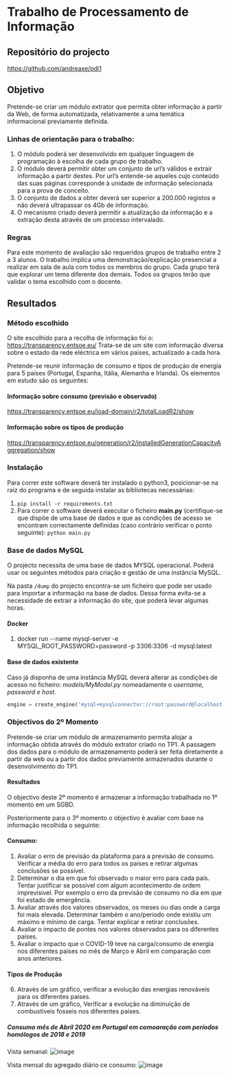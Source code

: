 # Trabalho de Processamento de Informação

## Repositório do projecto

https://github.com/andreaxe/pdi1

## Objetivo

Pretende-se criar um módulo extrator que permita obter informação a partir da Web, de forma automatizada, 
relativamente a uma temática informacional previamente definida.

### Linhas de orientação para o trabalho:

1. O módulo poderá ser desenvolvido em qualquer linguagem de programação à escolha de cada grupo de trabalho.
2. O módulo deverá permitir obter um conjunto de url’s válidos e extrair informação a partir destes. 
Por url’s entende-se aqueles cujo conteúdo das suas páginas corresponde à unidade de informação selecionada 
para a prova de conceito.
3. O conjunto de dados a obter deverá ser superior a 200.000 registos e não deverá ultrapassar os 4Gb de informação.
4. O mecanismo criado deverá permitir a atualização da informação e a extração desta através de um processo 
intervalado.
 
### Regras

Para este momento de avaliação são requeridos grupos de trabalho entre 2 a 3 alunos.
O trabalho implica uma demonstração/explicação presencial a realizar em sala de aula com todos os membros do grupo.
Cada grupo terá que explorar um tema diferente dos demais.
Todos os grupos terão que validar o tema escolhido com o docente.

## Resultados

### Método escolhido

O site escolhido para a recolha de informação foi o: https://transparency.entsoe.eu/
Trata-se de um site com informação diversa sobre o estado da rede eléctrica em vários paises, actualizado a cada hora.

Pretende-se reunir informação de consumo e tipos de produçáo de energia para 5 países (Portugal, Espanha, Itália, 
Alemanha e Irlanda).
Os elementos em estudo são os seguintes:

#### Informação sobre consumo (previsão e observado) 
https://transparency.entsoe.eu/load-domain/r2/totalLoadR2/show

#### Imformação sobre os tipos de produção
https://transparency.entsoe.eu/generation/r2/installedGenerationCapacityAggregation/show

### Instalação

Para correr este software deverá ter instalado o python3, posicionar-se na raíz do programa e
 de seguida instalar as bibliotecas necessárias:

1. `pip install -r requirements.txt `
2. Para correr o software deverá executar o ficheiro **main.py** (certifique-se que dispõe de uma base de dados e que as 
condições de acesso se encontram correctamente definidas (caso contrário verificar o ponto seguinte): `python main.py`

### Base de dados MySQL

O projecto necessita de uma base de dados MYSQL operacional. Poderá usar os seguintes métodos para criação e gestão
de uma instância MySQL.

Na pasta ```/dump``` do projecto encontra-se um ficheiro que pode ser usado para importar a informação na base de dados.
Dessa forma evita-se a necessidade de extrair a informação do site, que poderá levar algumas horas. 

#### Docker

1. docker run --name mysql-server -e MYSQL_ROOT_PASSWORD=password -p 3306:3306 -d mysql:latest

#### Base de dados existente

Caso já disponha de uma instância MySQL deverá alterar as condições de acesso no ficheiro: *models/MyModel.py* 
nomeadamente o *username, password e host*.

```python
engine = create_engine('mysql+mysqlconnector://root:password@localhost')  # connect to server
```

### Objectivos do 2º Momento

Pretende-se criar um módulo de armazenamento permita alojar a informação obtida através do módulo extrator criado no 
TP1. A passagem dos dados para o módulo de armazenamento poderá ser feita diretamente a partir da web ou a partir 
dos dados previamente armazenados durante o desenvolvimento do TP1.

#### Resultados

O objectivo deste 2º momento é armazenar a informação trabalhada no 1º momento em um SGBD.

Posteriormente para o 3º momento o objectivo é avaliar com base na informação recolhida o seguinte:

#### Consumo:

1.  Avaliar o erro de previsão da plataforma para a previsão de consumo. Verificar a média do erro para todos os países 
e retirar algumas conclusões se possivel. 
2. Determinar o dia em que foi observado o maior erro para cada país. Tentar justificar se possivel com 
algum acontecimento de ordem imprevisivel. Por exemplo o erro da previsão de consumo no dia em que foi estado de emergência.
3. Avaliar através dos valores observados, os meses ou dias onde a carga foi mais elevada. 
Determinar também o ano/periodo onde existiu um máximo e mínimo de carga. Tentar explicar e retirar conclusões.
4. Avaliar o impacto de pontes nos valores observados para os diferentes países.
5. Avaliar o impacto que o COVID-19 teve na carga/consumo de energia nos diferentes países no mês de Março e Abril 
em comparação com anos anteriores.  

#### Tipos de Produção

6. Através de um gráfico, verificar a evolução das energias renováveis para os diferentes países.
7. Através de um gráfico, Verificar a evolução na diminuição de combustiveis fosseis nos diferentes países.

##### Consumo mês de Abril 2020 em Portugal em comoaração com períodos homólogos de 2018 e 2019 

Vista semanal:
![image](https://user-images.githubusercontent.com/9929973/81051964-900c2e00-8eba-11ea-8a8f-d1549442b1c1.png)

Vista mensal do agregado diário ce consumo:
![image](https://user-images.githubusercontent.com/9929973/81052017-a7e3b200-8eba-11ea-94c6-6941f40e02ab.png)